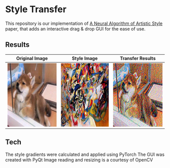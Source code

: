 # Style Transfer 
This repository is our implementation of [A Neural Algorithm of Artistic Style](https://arxiv.org/abs/1508.06576) paper, that adds an interactive drag & drop GUI for the ease of use.

## Results 

|Original Image|Style Image|Transfer Results|
| ------ | ------ | ------ |
|<img src="https://github.com/SzymonOzog/StyleTransfer/blob/main/Results/silly_shiba.jpg?raw=true" width="200" height="200">|<img src="https://github.com/SzymonOzog/StyleTransfer/blob/main/Results/s2.jpg?raw=true" width="200" height="200">|<img src="https://github.com/SzymonOzog/StyleTransfer/blob/main/Results/TransferedShiba.png?raw=true" width="200" height="200">|

## Tech
The style gradients were calculated and applied using PyTorch 
The GUI was created with PyQt 
Image reading and resizing is a courtesy of OpenCV